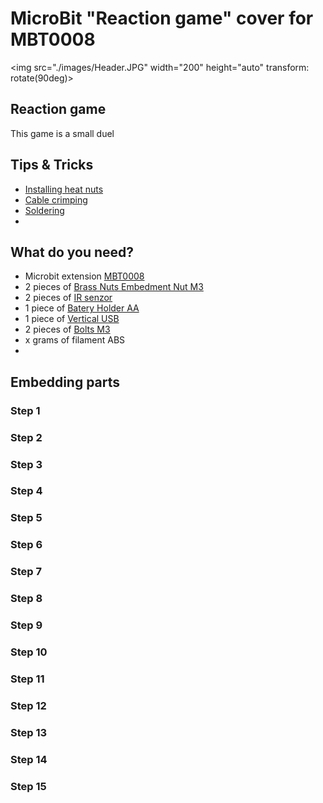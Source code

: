 # MicroBit "Reaction game" cover for MBT0008
<img src="./images/Header.JPG" width="200" height="auto" transform: rotate(90deg)>

## Reaction game
This game is a small duel 

## Tips & Tricks

- [Installing heat nuts](https://markforged.com/resources/blog/heat-set-inserts)
- [Cable crimping](https://ratrig.dozuki.com/Guide/11.+Cable+Crimping/80)
- [Soldering](https://www.makerspaces.com/how-to-solder/)
-

## What do you need?

- Microbit extension [MBT0008](https://www.dfrobot.com/product-1867.html)
- 2 pieces of [Brass Nuts Embedment Nut M3](https://www.aliexpress.com/item/1005004701945081.html)
- 2 pieces of [IR senzor](https://www.aliexpress.com/item/1297063929.html)
- 1 piece of [Batery Holder AA](https://www.aliexpress.com/item/1005002927831106.html)
- 1 piece of [Vertical USB ](https://www.aliexpress.com/item/1005002650191316.html)
- 2 pieces of [Bolts M3](https://www.bel-shop.eu/cylindric-head-screw-m3x8-10-pcs/)
- x grams of filament ABS
- 

## Embedding parts
### Step 1

### Step 2

### Step 3

### Step 4

### Step 5

### Step 6

### Step 7

### Step 8

### Step 9

### Step 10

### Step 11

### Step 12

### Step 13

### Step 14

### Step 15

 
